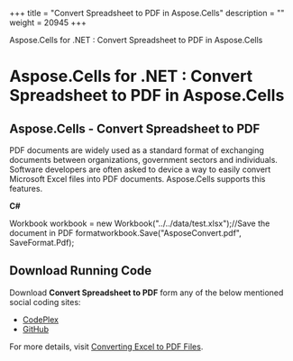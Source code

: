 +++
title = "Convert Spreadsheet to PDF in Aspose.Cells" 
description = "" 
weight = 20945 
+++

Aspose.Cells for .NET : Convert Spreadsheet to PDF in Aspose.Cells  

# Aspose.Cells for .NET : Convert Spreadsheet to PDF in Aspose.Cells


## Aspose.Cells - Convert Spreadsheet to PDF

PDF documents are widely used as a standard format of exchanging documents between organizations, government sectors and individuals. Software developers are often asked to device a way to easily convert Microsoft Excel files into PDF documents. Aspose.Cells supports this features.

**C#**

Workbook workbook = new Workbook("../../data/test.xlsx");//Save the document in PDF formatworkbook.Save("AsposeConvert.pdf", SaveFormat.Pdf);

## Download Running Code

Download **Convert Spreadsheet to PDF** form any of the below mentioned social coding sites:

*   [CodePlex](https://asposenpoi.codeplex.com/downloads/get/1482189)
*   [GitHub](https://github.com/aspose-cells/Aspose.Cells-for-.NET/releases/download/AsposeCellsFeaturesMissinginNPOI_v1.0/Convert.Spreadsheet.To.PDF.Aspose.Cells.zip)

For more details, visit [Converting Excel to PDF Files](http://www.aspose.com/docs/display/cellsnet/Converting+Excel+to+PDF+Files).

